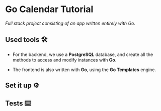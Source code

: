 # Go Calendar Tutorial

_Full stack project consisting of an app written entirely with Go._

## Used tools 🛠️
- For the backend, we use a **PostgreSQL** database, and create all the methods to access and modify instances with **Go**.

- The frontend is also written with **Go**, using the **Go Templates** engine.

## Set it up ⚙️



## Tests ⌨️
